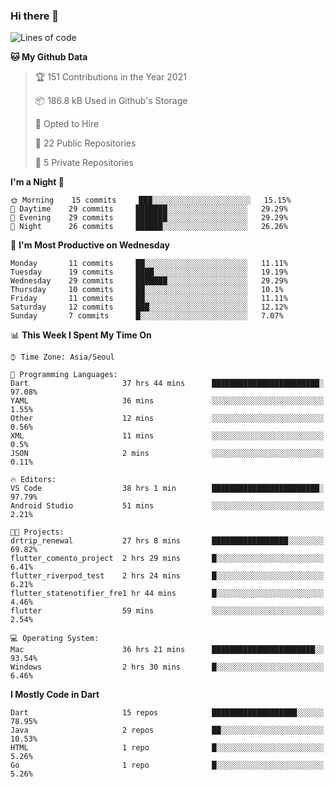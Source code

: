 ### Hi there 👋

<!--
**ska2519/ska2519** is a ✨ _special_ ✨ repository because its `README.md` (this file) appears on your GitHub profile.

Here are some ideas to get you started:

- 🔭 I’m currently working on ...
- 🌱 I’m currently learning ...
- 👯 I’m looking to collaborate on ...
- 🤔 I’m looking for help with ...
- 💬 Ask me about ...
- 📫 How to reach me: ...
- 😄 Pronouns: ...
- ⚡ Fun fact: ...
-->

<!--START_SECTION:waka-->
![Lines of code](https://img.shields.io/badge/From%20Hello%20World%20I%27ve%20Written-424953%20lines%20of%20code-blue)

**🐱 My Github Data** 

> 🏆 151 Contributions in the Year 2021
 > 
> 📦 186.8 kB Used in Github's Storage 
 > 
> 💼 Opted to Hire
 > 
> 📜 22 Public Repositories 
 > 
> 🔑 5 Private Repositories  
 > 
**I'm a Night 🦉** 

```text
🌞 Morning    15 commits     ███░░░░░░░░░░░░░░░░░░░░░░   15.15% 
🌆 Daytime    29 commits     ███████░░░░░░░░░░░░░░░░░░   29.29% 
🌃 Evening    29 commits     ███████░░░░░░░░░░░░░░░░░░   29.29% 
🌙 Night      26 commits     ██████░░░░░░░░░░░░░░░░░░░   26.26%

```
📅 **I'm Most Productive on Wednesday** 

```text
Monday       11 commits     ██░░░░░░░░░░░░░░░░░░░░░░░   11.11% 
Tuesday      19 commits     ████░░░░░░░░░░░░░░░░░░░░░   19.19% 
Wednesday    29 commits     ███████░░░░░░░░░░░░░░░░░░   29.29% 
Thursday     10 commits     ██░░░░░░░░░░░░░░░░░░░░░░░   10.1% 
Friday       11 commits     ██░░░░░░░░░░░░░░░░░░░░░░░   11.11% 
Saturday     12 commits     ███░░░░░░░░░░░░░░░░░░░░░░   12.12% 
Sunday       7 commits      █░░░░░░░░░░░░░░░░░░░░░░░░   7.07%

```


📊 **This Week I Spent My Time On** 

```text
⌚︎ Time Zone: Asia/Seoul

💬 Programming Languages: 
Dart                     37 hrs 44 mins      ████████████████████████░   97.08% 
YAML                     36 mins             ░░░░░░░░░░░░░░░░░░░░░░░░░   1.55% 
Other                    12 mins             ░░░░░░░░░░░░░░░░░░░░░░░░░   0.56% 
XML                      11 mins             ░░░░░░░░░░░░░░░░░░░░░░░░░   0.5% 
JSON                     2 mins              ░░░░░░░░░░░░░░░░░░░░░░░░░   0.11%

🔥 Editors: 
VS Code                  38 hrs 1 min        ████████████████████████░   97.79% 
Android Studio           51 mins             ░░░░░░░░░░░░░░░░░░░░░░░░░   2.21%

🐱‍💻 Projects: 
drtrip_renewal           27 hrs 8 mins       █████████████████░░░░░░░░   69.82% 
flutter_comento_project  2 hrs 29 mins       █░░░░░░░░░░░░░░░░░░░░░░░░   6.41% 
flutter_riverpod_test    2 hrs 24 mins       █░░░░░░░░░░░░░░░░░░░░░░░░   6.21% 
flutter_statenotifier_fre1 hr 44 mins        █░░░░░░░░░░░░░░░░░░░░░░░░   4.46% 
flutter                  59 mins             ░░░░░░░░░░░░░░░░░░░░░░░░░   2.54%

💻 Operating System: 
Mac                      36 hrs 21 mins      ███████████████████████░░   93.54% 
Windows                  2 hrs 30 mins       █░░░░░░░░░░░░░░░░░░░░░░░░   6.46%

```

**I Mostly Code in Dart** 

```text
Dart                     15 repos            ███████████████████░░░░░░   78.95% 
Java                     2 repos             ██░░░░░░░░░░░░░░░░░░░░░░░   10.53% 
HTML                     1 repo              █░░░░░░░░░░░░░░░░░░░░░░░░   5.26% 
Go                       1 repo              █░░░░░░░░░░░░░░░░░░░░░░░░   5.26%

```



<!--END_SECTION:waka-->


